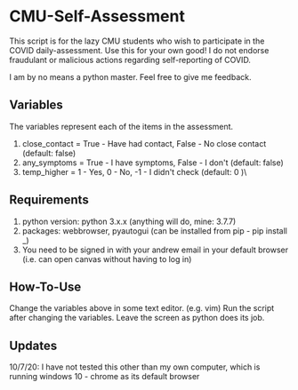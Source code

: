 # CMU-Self-Assessment

This script is for the lazy CMU students who wish to participate in the COVID daily-assessment. 
Use this for your own good! I do not endorse fraudulant or malicious actions regarding
self-reporting of COVID.

I am by no means a python master. Feel free to give me feedback.

## Variables
The variables represent each of the items in the assessment.
1. close_contact = True - Have had contact, False - No close contact  (default: false)
2. any_symptoms  = True - I have symptoms,  False - I don't           (default: false)
3. temp_higher   = 1 - Yes,    0 - No,    -1 - I didn't check         (default: 0    )\

## Requirements
1. python version: python 3.x.x          (anything will do, mine: 3.7.7)
2. packages:       webbrowser, pyautogui (can be installed from pip - pip install _)
3. You need to be signed in with your andrew email in your default browser (i.e. can open canvas without having to log in)

## How-To-Use
Change the variables above in some text editor. (e.g. vim)
Run the script after changing the variables. Leave the screen as python does its job.

## Updates
10/7/20: I have not tested this other than my own computer, which is running windows 10 - chrome as its default browser
